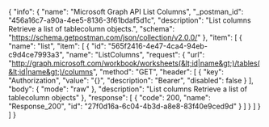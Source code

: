 {
  "info": {
    "name": "Microsoft Graph API List Columns",
    "_postman_id": "456a16c7-a90a-4ee5-8136-3f61bdaf5d1c",
    "description": "List columns Retrieve a list of tablecolumn objects.",
    "schema": "https://schema.getpostman.com/json/collection/v2.0.0/"
  },
  "item": [
    {
      "name": "list",
      "item": [
        {
          "id": "565f2416-4e47-4ca4-94eb-c9d4ce7993a3",
          "name": "ListColumns",
          "request": {
            "url": "http://graph.microsoft.com/workbook/worksheets(&lt;id|name&gt;)/tables(&lt;id|name&gt;)/columns",
            "method": "GET",
            "header": [
              {
                "key": "Authorization",
                "value": "{}",
                "description": "Bearer",
                "disabled": false
              }
            ],
            "body": {
              "mode": "raw"
            },
            "description": "List columns Retrieve a list of tablecolumn objects"
          },
          "response": [
            {
              "code": 200,
              "name": "Response_200",
              "id": "27f0d16a-6c04-4b3d-a8e8-83f40e9ced9d"
            }
          ]
        }
      ]
    }
  ]
}
